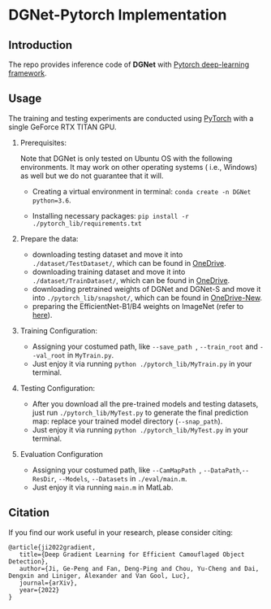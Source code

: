 # DGNet-Pytorch Implementation

## Introduction

The repo provides inference code of **DGNet** with [Pytorch deep-learning framework](https://github.com/pytorch/pytorch).

## Usage

The training and testing experiments are conducted using [PyTorch](https://github.com/pytorch/pytorch) with a single GeForce RTX TITAN GPU.

1. Prerequisites:

   Note that DGNet is only tested on Ubuntu OS with the following environments. It may work on other operating systems (
   i.e., Windows) as well but we do not guarantee that it will.

    + Creating a virtual environment in terminal: `conda create -n DGNet python=3.6`.

    + Installing necessary packages: `pip install -r ./pytorch_lib/requirements.txt
      `

2. Prepare the data:

    + downloading testing dataset and move it into `./dataset/TestDataset/`, which can be found in [OneDrive](https://anu365-my.sharepoint.com/:u:/g/personal/u7248002_anu_edu_au/EXcBqW3Ses5HlYFeTAPlmiwBtPwXisbr53uIDGoM4h0UOg?e=d5tK9C).
    + downloading training dataset and move it into `./dataset/TrainDataset/`, which can be found in [OneDrive](https://anu365-my.sharepoint.com/:u:/g/personal/u7248002_anu_edu_au/EUgtKNJSBYpElpgQzrIZLDEBmu9Stp5UL3P5HHkrHGXIyQ?e=5OgCok).
    + downloading pretrained weights of DGNet and DGNet-S and move it into `./pytorch_lib/snapshot/`, which can be found in [OneDrive-New](https://anu365-my.sharepoint.com/:u:/g/personal/u7248002_anu_edu_au/EdN-cAK5chpMnDnMvr6em8kBP1x3SuZu2ILDHwiuxp955g?e=jJMZ6U).
    + preparing the EfficientNet-B1/B4 weights on ImageNet (refer to [here](https://github.com/GewelsJI/DGNet/blob/00e4d2b54667eb71f734f60d46fffe47fbf2725e/lib/utils.py#L556)).

3. Training Configuration:

    + Assigning your costumed path, like `--save_path `, `--train_root` and `--val_root` in `MyTrain.py`.
    + Just enjoy it via running `python ./pytorch_lib/MyTrain.py` in your terminal.

4. Testing Configuration:

    + After you download all the pre-trained models and testing datasets, just run `./pytorch_lib/MyTest.py` to generate the final
      prediction map: replace your trained model directory (`--snap_path`).
    + Just enjoy it via running `python ./pytorch_lib/MyTest.py` in your terminal.

5. Evaluation Configuration

    + Assigning your costumed path, like `--CamMapPath `, `--DataPath`,`--ResDir`, `--Models`, `--Datasets` in `./eval/main.m`.
    + Just enjoy it via running `main.m` in MatLab.


## Citation

If you find our work useful in your research, please consider citing:
    
    
    @article{ji2022gradient,
       title={Deep Gradient Learning for Efficient Camouflaged Object Detection},
       author={Ji, Ge-Peng and Fan, Deng-Ping and Chou, Yu-Cheng and Dai, Dengxin and Liniger, Alexander and Van Gool, Luc},
       journal={arXiv},
       year={2022}
    }
